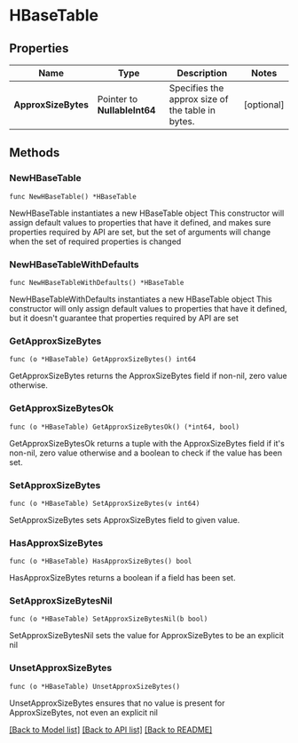 # HBaseTable

## Properties

Name | Type | Description | Notes
------------ | ------------- | ------------- | -------------
**ApproxSizeBytes** | Pointer to **NullableInt64** | Specifies the approx size of the table in bytes. | [optional] 

## Methods

### NewHBaseTable

`func NewHBaseTable() *HBaseTable`

NewHBaseTable instantiates a new HBaseTable object
This constructor will assign default values to properties that have it defined,
and makes sure properties required by API are set, but the set of arguments
will change when the set of required properties is changed

### NewHBaseTableWithDefaults

`func NewHBaseTableWithDefaults() *HBaseTable`

NewHBaseTableWithDefaults instantiates a new HBaseTable object
This constructor will only assign default values to properties that have it defined,
but it doesn't guarantee that properties required by API are set

### GetApproxSizeBytes

`func (o *HBaseTable) GetApproxSizeBytes() int64`

GetApproxSizeBytes returns the ApproxSizeBytes field if non-nil, zero value otherwise.

### GetApproxSizeBytesOk

`func (o *HBaseTable) GetApproxSizeBytesOk() (*int64, bool)`

GetApproxSizeBytesOk returns a tuple with the ApproxSizeBytes field if it's non-nil, zero value otherwise
and a boolean to check if the value has been set.

### SetApproxSizeBytes

`func (o *HBaseTable) SetApproxSizeBytes(v int64)`

SetApproxSizeBytes sets ApproxSizeBytes field to given value.

### HasApproxSizeBytes

`func (o *HBaseTable) HasApproxSizeBytes() bool`

HasApproxSizeBytes returns a boolean if a field has been set.

### SetApproxSizeBytesNil

`func (o *HBaseTable) SetApproxSizeBytesNil(b bool)`

 SetApproxSizeBytesNil sets the value for ApproxSizeBytes to be an explicit nil

### UnsetApproxSizeBytes
`func (o *HBaseTable) UnsetApproxSizeBytes()`

UnsetApproxSizeBytes ensures that no value is present for ApproxSizeBytes, not even an explicit nil

[[Back to Model list]](../README.md#documentation-for-models) [[Back to API list]](../README.md#documentation-for-api-endpoints) [[Back to README]](../README.md)


